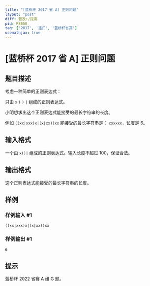 ```yaml
---
title: "[蓝桥杯 2017 省 A] 正则问题"
layout: "post"
diff: 普及+/提高
pid: P8650
tag: ['2017', '递归', '蓝桥杯省赛']
usemathjax: true
---
```


# [蓝桥杯 2017 省 A] 正则问题
## 题目描述

考虑一种简单的正则表达式：

只由 `x` `(` `)` `|` 组成的正则表达式。

小明想求出这个正则表达式能接受的最长字符串的长度。  

例如 `((xx|xxx)x|(x|xx))xx` 能接受的最长字符串是： `xxxxxx`，长度是 $6$。

## 输入格式

一个由 `x()|` 组成的正则表达式。输入长度不超过 $100$，保证合法。
## 输出格式

这个正则表达式能接受的最长字符串的长度。  
## 样例

### 样例输入 #1
```
((xx|xxx)x|(x|xx))xx  
```
### 样例输出 #1
```
6
```
## 提示

蓝桥杯 2022 省赛 A 组 G 题。
